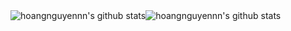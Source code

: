 <div style="display: flex;">
  <img
    align="center"
    src="https://github-readme-stats.vercel.app/api?username=hoangnguyennn&theme=material-palenight"
    alt="hoangnguyennn's github stats"
  />
  <img
    align="center"
    src="https://github-readme-stats.vercel.app/api/top-langs/?username=hoangnguyennn&theme=material-palenight&layout=compact"
    alt="hoangnguyennn's github stats"
  />
</div>
